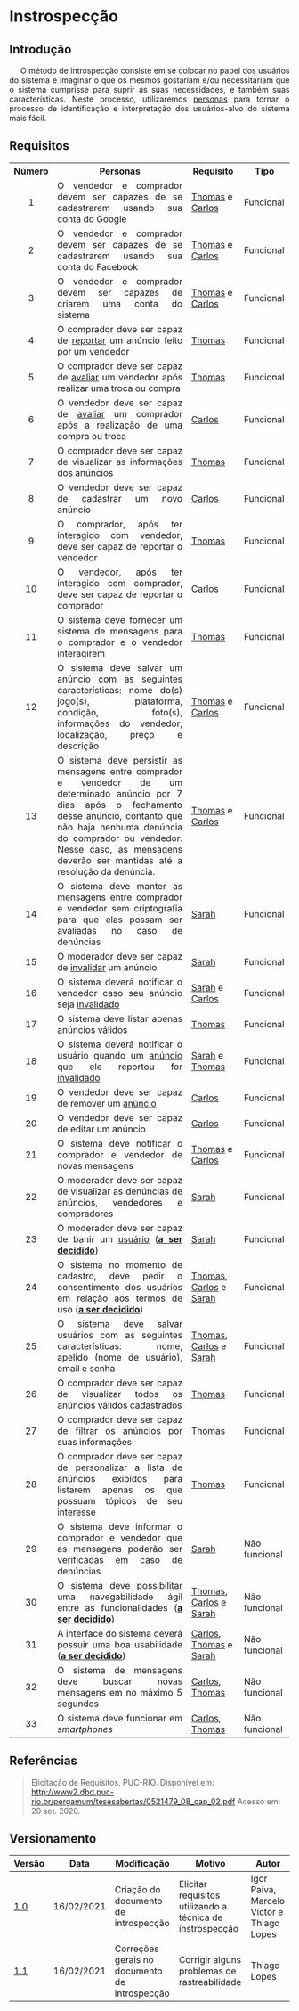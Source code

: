 # Instrospecção

## Introdução

<p style="text-indent: 20px; text-align: justify">
O método de introspecção consiste em se colocar no papel dos usuários do sistema e imaginar o que os mesmos gostariam e/ou necessitariam que o sistema cumprisse para suprir as suas necessidades, e também suas características. Neste processo, utilizaremos <a href="/personas">personas</a> para tornar o processo de identificação e interpretação dos usuários-alvo do sistema mais fácil.
</p>

## Requisitos

<div>
<table>
<tr>
<th style="text-align: center">Número</th>
<th>Personas</th>
<th>Requisito</th>
<th>Tipo</th>
</tr>

<tr>
<td style="text-align: center">1</td>
<td style="text-align: justify">O vendedor e comprador devem ser capazes de se cadastrarem usando sua conta do Google</td>
<td><a href="/personas/#persona-1-thomas-araujo-souza">Thomas</a> e <a href="/personas/#persona-2-carlos-macedo-dos-santos">Carlos</a></td>
<td>Funcional</td>
</tr>

<tr>
<td style="text-align: center">2</td>
<td style="text-align: justify">O vendedor e comprador devem ser capazes de se cadastrarem usando sua conta do Facebook</td>
<td><a href="/personas/#persona-1-thomas-araujo-souza">Thomas</a> e <a href="/personas/#persona-2-carlos-macedo-dos-santos">Carlos</a></td>
<td>Funcional</td>
</tr>

<tr>
<td style="text-align: center">3</td>
<td style="text-align: justify">O vendedor e comprador devem ser capazes de criarem uma conta do sistema</td>
<td><a href="/personas/#persona-1-thomas-araujo-souza">Thomas</a> e <a href="/personas/#persona-2-carlos-macedo-dos-santos">Carlos</a></td>
<td>Funcional</td>
</tr>

<tr>
<td style="text-align: center">4</td>
<td style="text-align: justify">O comprador deve ser capaz de <a href="/lexico/#l6-reportar">reportar</a> um anúncio feito por um vendedor</td>
<td><a href="/personas/#persona-1-thomas-araujo-souza">Thomas</a></td>
<td>Funcional</td>
</tr>

<tr>
<td style="text-align: center">5</td>
<td style="text-align: justify">O comprador deve ser capaz de <a href="/lexico/#l5-avaliar">avaliar</a> um vendedor após realizar uma troca ou compra</td>
<td><a href="/personas/#persona-1-thomas-araujo-souza">Thomas</a></td>
<td>Funcional</td>
</tr>

<tr>
<td style="text-align: center">6</td>
<td style="text-align: justify">O vendedor deve ser capaz de <a href="/lexico/#l5-avaliar">avaliar</a> um comprador após a realização de uma compra ou troca</td>
<td><a href="/personas/#persona-2-carlos-macedo-dos-santos">Carlos</a></td>
<td>Funcional</td>
</tr>

<tr>
<td style="text-align: center">7</td>
<td style="text-align: justify">O comprador deve ser capaz de visualizar as informações dos anúncios</td>
<td><a href="/personas/#persona-1-thomas-araujo-souza">Thomas</a></td>
<td>Funcional</td>
</tr>

<tr>
<td style="text-align: center">8</td>
<td style="text-align: justify">O vendedor deve ser capaz de cadastrar um novo anúncio</td>
<td><a href="/personas/#persona-2-carlos-macedo-dos-santos">Carlos</a></td>
<td>Funcional</td>
</tr>

<tr>
<td style="text-align: center">9</td>
<td style="text-align: justify">O comprador, após ter interagido com vendedor, deve ser capaz de reportar o vendedor</td>
<td><a href="/personas/#persona-1-thomas-araujo-souza">Thomas</a></td>
<td>Funcional</td>
</tr>

<tr>
<td style="text-align: center">10</td>
<td style="text-align: justify">O vendedor, após ter interagido com comprador, deve ser capaz de reportar o comprador</td>
<td><a href="/personas/#persona-2-carlos-macedo-dos-santos">Carlos</a></td>
<td>Funcional</td>
</tr>

<tr>
<td style="text-align: center">11</td>
<td style="text-align: justify">O sistema deve fornecer um sistema de mensagens para o comprador e o vendedor interagirem</td>
<td><a href="/personas/#persona-1-thomas-araujo-souza">Thomas</a></td>
<td>Funcional</td>
</tr>

<tr>
<td style="text-align: center">12</td>
<td style="text-align: justify">O sistema deve salvar um anúncio com as seguintes características: nome do(s) jogo(s), plataforma, condição, foto(s), informações do vendedor, localização, preço e descrição</td>
<td><a href="/personas/#persona-1-thomas-araujo-souza">Thomas</a> e <a href="/personas/#persona-2-carlos-macedo-dos-santos">Carlos</a></td>
<td>Funcional</td>
</tr>

<tr>
<td style="text-align: center">13</td>
<td style="text-align: justify">O sistema deve persistir as mensagens entre comprador e vendedor de um determinado anúncio por 7 dias após o fechamento desse anúncio, contanto que não haja nenhuma denúncia do comprador ou vendedor. Nesse caso, as mensagens deverão ser mantidas até a resolução da denúncia.</td>
<td><a href="/personas/#persona-1-thomas-araujo-souza">Thomas</a> e <a href="/personas/#persona-2-carlos-macedo-dos-santos">Carlos</a></td>
<td>Funcional</td>
</tr>

<tr>
<td style="text-align: center">14</td>
<td style="text-align: justify">O sistema deve manter as mensagens entre comprador e vendedor sem criptografia para que elas possam ser avaliadas no caso de denúncias</td>
<td><a href="/personas/#persona-3-sarah-brenda-santos">Sarah</a></td>
<td>Funcional</td>
</tr>

<tr>
<td style="text-align: center">15</td>
<td style="text-align: justify">O moderador deve ser capaz de <a href="/lexico/#l8-invalidar">invalidar</a> um anúncio</td>
<td><a href="/personas/#persona-3-sarah-brenda-santos">Sarah</a></td>
<td>Funcional</td>
</tr>

<tr>
<td style="text-align: center">16</td>
<td style="text-align: justify">O sistema deverá notificar o vendedor caso seu anúncio seja <a href="/lexico/#l8-invalidar">invalidado</a></td>
<td><a href="/personas/#persona-3-sarah-brenda-santos">Sarah</a> e <a href="/personas/#persona-2-carlos-macedo-dos-santos">Carlos</a></td>
<td>Funcional</td>
</tr>


<tr>
<td style="text-align: center">17</td>
<td style="text-align: justify">O sistema deve listar apenas <a href="/lexico/#l9-anuncio-valido">anúncios válidos</a></td>
<td><a href="/personas/#persona-1-thomas-araujo-souza">Thomas</a></td>
<td>Funcional</td>
</tr>

<tr>
<td style="text-align: center">18</td>
<td style="text-align: justify">O sistema deverá notificar o usuário quando um <a href="/lexico/#l1-anuncio">anúncio</a> que ele reportou for <a href="/lexico/#l8-invalidar">invalidado</a></td>
<td><a href="/personas/#persona-3-sarah-brenda-santos">Sarah</a> e <a href="/personas/#persona-1-thomas-araujo-souza">Thomas</a></td>
<td>Funcional</td>
</tr>

<tr>
<td style="text-align: center">19</td>
<td style="text-align: justify">O vendedor deve ser capaz de remover um <a href="/lexico/#l1-anuncio">anúncio</a></td>
<td><a href="/personas/#persona-2-carlos-macedo-dos-santos">Carlos</a></td>
<td>Funcional</td>
</tr>

<tr>
<td style="text-align: center">20</td>
<td style="text-align: justify">O vendedor deve ser capaz de editar um anúncio</td>
<td><a href="/personas/#persona-2-carlos-macedo-dos-santos">Carlos</a></td>
<td>Funcional</td>
</tr>

<tr>
<td style="text-align: center">21</td>
<td style="text-align: justify">O sistema deve notificar o comprador e vendedor de novas mensagens</td>
<td><a href="/personas/#persona-1-thomas-araujo-souza">Thomas</a> e <a href="/personas/#persona-2-carlos-macedo-dos-santos">Carlos</a></td>
<td>Funcional</td>
</tr>

<tr>
<td style="text-align: center">22</td>
<td style="text-align: justify">O moderador deve ser capaz de visualizar as denúncias de anúncios, vendedores e compradores</td>
<td><a href="/personas/#persona-3-sarah-brenda-santos">Sarah</a></td>
<td>Funcional</td>
</tr>

<tr>
<td style="text-align: center">23</td>
<td style="text-align: justify">O moderador deve ser capaz de banir um <a href="/lexico/#l7-usuario">usuário</a> (<a href="/requisitos/padroes/#a-ser-decidido"><strong>a ser decidido</strong></a>)</td>
<td><a href="/personas/#persona-3-sarah-brenda-santos">Sarah</a></td>
<td>Funcional</td>
</tr>

<tr>
<td style="text-align: center">24</td>
<td style="text-align: justify">O sistema no momento de cadastro, deve pedir o consentimento dos usuários em relação aos termos de uso (<a href="/requisitos/padroes/#a-ser-decidido"><strong>a ser decidido</strong></a>)</td>
<td><a href="/personas/#persona-1-thomas-araujo-souza">Thomas</a>, <a href="/personas/#persona-2-carlos-macedo-dos-santos">Carlos</a> e <a href="/personas/#persona-3-sarah-brenda-santos">Sarah</a></td>
<td>Funcional</td>
</tr>

<tr>
<td style="text-align: center">25</td>
<td style="text-align: justify">O sistema deve salvar usuários com as seguintes características: nome, apelido (nome de usuário), email e senha</td>
<td><a href="/personas/#persona-1-thomas-araujo-souza">Thomas</a>, <a href="/personas/#persona-2-carlos-macedo-dos-santos">Carlos</a> e <a href="/personas/#persona-3-sarah-brenda-santos">Sarah</a></td>
<td>Funcional</td>
</tr>

<tr>
<td style="text-align: center">26</td>
<td style="text-align: justify">O comprador deve ser capaz de visualizar todos os anúncios válidos cadastrados</td>
<td><a href="/personas/#persona-1-thomas-araujo-souza">Thomas</a></td>
<td>Funcional</td>
</tr>

<tr>
<td style="text-align: center">27</td>
<td style="text-align: justify">O comprador deve ser capaz de filtrar os anúncios por suas informações</td>
<td><a href="/personas/#persona-1-thomas-araujo-souza">Thomas</a></td>
<td>Funcional</td>
</tr>

<tr>
<td style="text-align: center">28</td>
<td style="text-align: justify">O comprador deve ser capaz de personalizar a lista de anúncios exibidos para listarem apenas os que possuam tópicos de seu interesse</td>
<td><a href="/personas/#persona-1-thomas-araujo-souza">Thomas</a></td>
<td>Funcional</td>
</tr>

<tr>
<td style="text-align: center">29</td>
<td style="text-align: justify">O sistema deve informar o comprador e vendedor que as mensagens poderão ser verificadas em caso de denúncias</td>
<td><a href="/personas/#persona-3-sarah-brenda-santos">Sarah</a></td>
<td>Não funcional</td>
</tr>

<tr>
<td style="text-align: center">30</td>
<td style="text-align: justify">O sistema deve possibilitar uma navegabilidade ágil entre as funcionalidades (<a href="/requisitos/padroes/#a-ser-decidido"><strong>a ser decidido</strong></a>)</td>
<td><a href="/personas/#persona-1-thomas-araujo-souza">Thomas</a>, <a href="/personas/#persona-2-carlos-macedo-dos-santos">Carlos</a> e <a href="/personas/#persona-3-sarah-brenda-santos">Sarah</a></td>
<td>Não funcional</td>
</tr>

<tr>
<td style="text-align: center">31</td>
<td style="text-align: justify">A interface do sistema deverá possuir uma boa usabilidade (<a href="/requisitos/padroes/#a-ser-decidido"><strong>a ser decidido</strong></a>)</td>
<td><a href="/personas/#persona-2-carlos-macedo-dos-santos">Carlos</a>, <a href="/personas/#persona-1-thomas-araujo-souza">Thomas</a> e <a href="/personas/#persona-3-sarah-brenda-santos">Sarah</a></td>
<td>Não funcional</td>
</tr>

<tr>
<td style="text-align: center">32</td>
<td style="text-align: justify">O sistema de mensagens deve buscar novas mensagens em no máximo 5 segundos</td>
<td><a href="/personas/#persona-2-carlos-macedo-dos-santos">Carlos</a>, <a href="/personas/#persona-1-thomas-araujo-souza">Thomas</a></td>
<td>Não funcional</td>
</tr>

<tr>
<td style="text-align: center">33</td>
<td style="text-align: justify">O sistema deve funcionar em <i>smartphones</i></td>
<td><a href="/personas/#persona-2-carlos-macedo-dos-santos">Carlos</a>, <a href="/personas/#persona-1-thomas-araujo-souza">Thomas</a></td>
<td>Não funcional</td>
</tr>
</table>
</div>

## Referências

> Elicitação de Requisitos. PUC-RIO. Disponível em: http://www2.dbd.puc-rio.br/pergamum/tesesabertas/0521479_08_cap_02.pdf Acesso em: 20 set. 2020.

## Versionamento

| Versão | Data       | Modificação               | Motivo | Autor         |
| ------ | ---------- | ------------------------- | ------ | ------------- |
|  [1.0](../versoes/introspeccao/1.0.md)   | 16/02/2021 | Criação do documento de introspecção | Elicitar requisitos utilizando a técnica de instrospecção | Igor Paiva, Marcelo Victor e Thiago Lopes |
|  [1.1](../versoes/introspeccao/1.1.md)   | 16/02/2021 | Correções gerais no documento de introspecção | Corrigir alguns problemas de rastreabilidade | Thiago Lopes |
